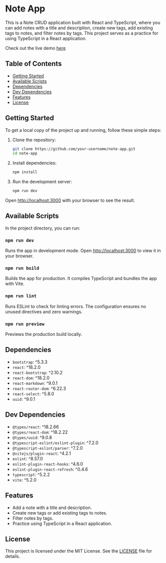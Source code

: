 
# Note App

This is a Note CRUD application built with React and TypeScript, where you can add notes with a title and description, create new tags, add existing tags to notes, and filter notes by tags. This project serves as a practice for using TypeScript in a React application.

Check out the live demo [here](https://ice-notes-app.netlify.app/)

## Table of Contents

- [Getting Started](#getting-started)
- [Available Scripts](#available-scripts)
- [Dependencies](#dependencies)
- [Dev Dependencies](#dev-dependencies)
- [Features](#features)
- [License](#license)

## Getting Started

To get a local copy of the project up and running, follow these simple steps:

1. Clone the repository:
    ```bash
    git clone https://github.com/your-username/note-app.git
    cd note-app
    ```

2. Install dependencies:
    ```bash
    npm install
    ```

3. Run the development server:
    ```bash
    npm run dev
    ```

Open [http://localhost:3000](http://localhost:3000) with your browser to see the result.

## Available Scripts

In the project directory, you can run:

### `npm run dev`

Runs the app in development mode. Open [http://localhost:3000](http://localhost:3000) to view it in your browser.

### `npm run build`

Builds the app for production. It compiles TypeScript and bundles the app with Vite.

### `npm run lint`

Runs ESLint to check for linting errors. The configuration ensures no unused directives and zero warnings.

### `npm run preview`

Previews the production build locally.

## Dependencies

- `bootstrap`: ^5.3.3
- `react`: ^18.2.0
- `react-bootstrap`: ^2.10.2
- `react-dom`: ^18.2.0
- `react-markdown`: ^9.0.1
- `react-router-dom`: ^6.22.3
- `react-select`: ^5.8.0
- `uuid`: ^9.0.1

## Dev Dependencies

- `@types/react`: ^18.2.66
- `@types/react-dom`: ^18.2.22
- `@types/uuid`: ^9.0.8
- `@typescript-eslint/eslint-plugin`: ^7.2.0
- `@typescript-eslint/parser`: ^7.2.0
- `@vitejs/plugin-react`: ^4.2.1
- `eslint`: ^8.57.0
- `eslint-plugin-react-hooks`: ^4.6.0
- `eslint-plugin-react-refresh`: ^0.4.6
- `typescript`: ^5.2.2
- `vite`: ^5.2.0

## Features

- Add a note with a title and description.
- Create new tags or add existing tags to notes.
- Filter notes by tags.
- Practice using TypeScript in a React application.

## License

This project is licensed under the MIT License. See the [LICENSE](./LICENSE) file for details.
